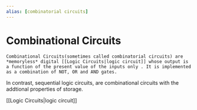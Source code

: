 ```yaml
---
alias: [combinatorial circuits]
---
```


# Combinational Circuits

```ad-def
Combinational Circuits(sometimes called combinatorial circuits) are *memoryless* digital [[Logic Circuits|logic circuit]] whose output is a function of the present value of the inputs only . It is implemented as a combination of NOT, OR and AND gates.
```

In contrast, sequential logic circuits, are combinational circuits with the addtional properties of storage.

[[Logic Circuits|logic circuit]]



